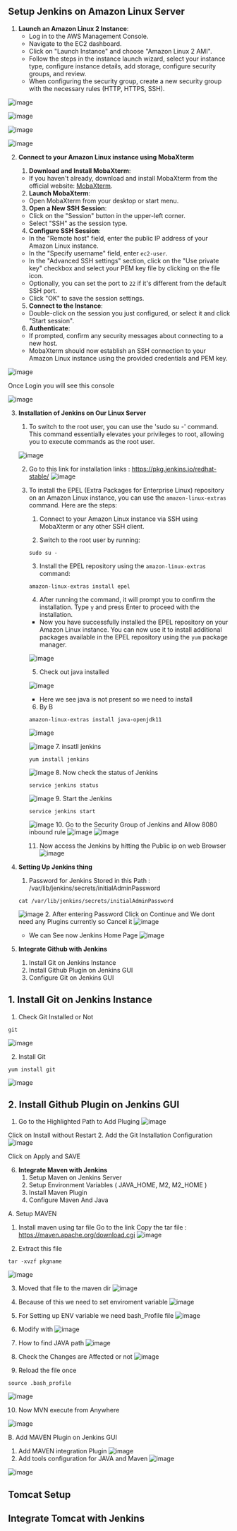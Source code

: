 
## Setup Jenkins on Amazon Linux Server

1. **Launch an Amazon Linux 2 Instance**:
   - Log in to the AWS Management Console.
   - Navigate to the EC2 dashboard.
   - Click on "Launch Instance" and choose "Amazon Linux 2 AMI".
   - Follow the steps in the instance launch wizard, select your instance type, configure instance details, add storage, configure security groups, and review.
   - When configuring the security group, create a new security group with the necessary rules (HTTP, HTTPS, SSH).

![image](https://github.com/pranav278/Simple_Devops_Project/assets/84725860/0ef2d7b9-7b04-438c-a454-1ced049ad711)

![image](https://github.com/pranav278/Simple_Devops_Project/assets/84725860/8a4cfc23-b1d9-4e87-9f68-2aa82d4b8c60)

![image](https://github.com/pranav278/Simple_Devops_Project/assets/84725860/bc25a35a-0554-4ae7-bdde-c189cb86a913)

![image](https://github.com/pranav278/Simple_Devops_Project/assets/84725860/b0964de4-769d-4123-ad28-8d52c0300407)


2. **Connect to your Amazon Linux instance using MobaXterm**

   1. **Download and Install MobaXterm**:
   - If you haven't already, download and install MobaXterm from the official website: [MobaXterm](https://mobaxterm.mobatek.net/download.html).

   2. **Launch MobaXterm**:
   - Open MobaXterm from your desktop or start menu.

   3. **Open a New SSH Session**:
   - Click on the "Session" button in the upper-left corner.
   - Select "SSH" as the session type.

   4. **Configure SSH Session**:
   - In the "Remote host" field, enter the public IP address of your Amazon Linux instance.
   - In the "Specify username" field, enter `ec2-user`.
   - In the "Advanced SSH settings" section, click on the "Use private key" checkbox and select your PEM key file by clicking on the file icon.
   - Optionally, you can set the port to `22` if it's different from the default SSH port.
   - Click "OK" to save the session settings.

   5. **Connect to the Instance**:
   - Double-click on the session you just configured, or select it and click "Start session".

   6. **Authenticate**:
   - If prompted, confirm any security messages about connecting to a new host.
   - MobaXterm should now establish an SSH connection to your Amazon Linux instance using the provided credentials and PEM key.

![image](https://github.com/pranav278/Simple_Devops_Project/assets/84725860/4ea0ee84-ddb0-4a83-914c-494e1e76559a)

Once Login you will see this console

![image](https://github.com/pranav278/Simple_Devops_Project/assets/84725860/936e1c03-8f4f-45da-9093-976ff9078f3b)

3. **Installation of Jenkins on Our Linux Server**
   1. To switch to the root user, you can use the 'sudo su -' command. This command essentially elevates your privileges to root, allowing you to execute commands as the root user.

   ![image](https://github.com/pranav278/Simple_Devops_Project/assets/84725860/4bf635e9-3aa1-45c1-828e-49ae1f0ebb43)

   2. Go to this link for installation links : https://pkg.jenkins.io/redhat-stable/
   ![image](https://github.com/pranav278/Simple_Devops_Project/assets/84725860/d31b1310-b500-423d-9055-9d601ade9e25)

   3. To install the EPEL (Extra Packages for Enterprise Linux) repository on an Amazon Linux instance, you can use the `amazon-linux-extras` command. Here are the steps:

       1. Connect to your Amazon Linux instance via SSH using MobaXterm or any other SSH client.

       2. Switch to the root user by running:
       ```
       sudo su -
       ```

       3. Install the EPEL repository using the `amazon-linux-extras` command:
       ```
       amazon-linux-extras install epel
       ```

       4. After running the command, it will prompt you to confirm the installation. Type `y` and press Enter to proceed with the installation.


       - Now you have successfully installed the EPEL repository on your Amazon Linux instance. You can now use it to install additional packages available in the EPEL repository using the `yum` package manager.

       ![image](https://github.com/pranav278/Simple_Devops_Project/assets/84725860/e8f350cb-3a0c-448b-8b9d-4a5e63c5f7bc)
 
       5. Check out java installed 

       ![image](https://github.com/pranav278/Simple_Devops_Project/assets/84725860/bae4a747-ec48-4ac2-9902-ae5fa0128320)
       - Here we see java is not present so we need to install
     
       6. By B
       ```
       amazon-linux-extras install java-openjdk11
       ```
       ![image](https://github.com/pranav278/Simple_Devops_Project/assets/84725860/6feccc3a-0226-4d7e-931a-588a9c1b137f)

       ![image](https://github.com/pranav278/Simple_Devops_Project/assets/84725860/4c583822-fece-4162-841f-4397213bf8f6)
      7. insatll jenkins
      ```
      yum install jenkins
      ```
      ![image](https://github.com/pranav278/Simple_Devops_Project/assets/84725860/f1016f9a-69b2-460c-a799-acc4c5a39692)
      8. Now check the status of Jenkins
      ```
      service jenkins status
      ```
      ![image](https://github.com/pranav278/Simple_Devops_Project/assets/84725860/fc2535b7-c01d-4e65-9d38-4ab5ab48da49)
      9. Start the Jenkins
      ```
      service jenkins start
      ```
      ![image](https://github.com/pranav278/Simple_Devops_Project/assets/84725860/73a7c66b-bdcd-4ffb-a1cb-35edbead01f4)
      10. Go to the Security Group of Jenkins and Allow 8080 inbound rule
      ![image](https://github.com/pranav278/Simple_Devops_Project/assets/84725860/67ad246e-1f2a-442e-8fa4-0169a9833e91)
      ![image](https://github.com/pranav278/Simple_Devops_Project/assets/84725860/9ce70d5e-5c36-4287-b861-d5c1f0587987)

      11. Now access the Jenkins by hitting the Public ip on web Browser
      ![image](https://github.com/pranav278/Simple_Devops_Project/assets/84725860/45fd74cd-8829-4582-8a81-57a5461de8a6)

4. **Setting Up Jenkins thing**


      1. Password for Jenkins Stored in this Path : /var/lib/jenkins/secrets/initialAdminPassword
      ```
      cat /var/lib/jenkins/secrets/initialAdminPassword
      ```
      ![image](https://github.com/pranav278/Simple_Devops_Project/assets/84725860/74b16420-2a88-4657-8b31-2f7ab60454c7)
      2. After entering Password Click on Continue and We dont need any Plugins currently so Cancel it 
      ![image](https://github.com/pranav278/Simple_Devops_Project/assets/84725860/b4d8cdbd-c875-46ff-99b3-0e81c7d9baa4)

      - We can  See now Jenkins Home Page
      ![image](https://github.com/pranav278/Simple_Devops_Project/assets/84725860/83703df6-4d65-4a66-b612-8370cd9d5b14)

5. **Integrate Github with Jenkins**
      1. Install Git on Jenkins Instance
      2. Install Github Plugin on Jenkins GUI
      3. Configure Git on Jenkins GUI

## 1. Install Git on Jenkins Instance
   1. Check Git Installed or Not
   ```
   git
   ```
   ![image](https://github.com/pranav278/Simple_Devops_Project/assets/84725860/a7e375b4-c765-4f64-9699-a3ee7e6500cb)

   2. Install Git
   ```
   yum install git
   ```
   ![image](https://github.com/pranav278/Simple_Devops_Project/assets/84725860/d4a05786-a863-4bb2-914d-882027bfba55)

## 2. Install Github Plugin on Jenkins GUI
   1. Go to the Highlighted Path to Add Pluging
   ![image](https://github.com/pranav278/Simple_Devops_Project/assets/84725860/0018a7e7-56dd-455d-8a0b-15797eee0474)
      
   Click on Install without Restart
   2. Add the Git Installation Configuration 
   ![image](https://github.com/pranav278/Simple_Devops_Project/assets/84725860/5f62e98a-47ed-47a8-b022-032ea27502e0)

   Click on Apply and SAVE

6. **Integrate Maven with Jenkins**
      1. Setup Maven on Jenkins Server
      2. Setup Environment Variables ( JAVA_HOME, M2, M2_HOME )
      3. Install Maven Plugin
      4. Configure Maven And Java

A. Setup MAVEN
1. Install maven using tar file
Go to the link Copy the tar file  : https://maven.apache.org/download.cgi
![image](https://github.com/pranav278/Simple_Devops_Project/assets/84725860/f5d06644-ee14-4f6f-a13d-cdcae0424096)

2. Extract this file
```
tar -xvzf pkgname
```
![image](https://github.com/pranav278/Simple_Devops_Project/assets/84725860/9e9899a0-e839-452b-b0f9-fbb50acbe4c2)

3. Moved that file to the maven dir
![image](https://github.com/pranav278/Simple_Devops_Project/assets/84725860/853b0024-ca7f-4c32-b70f-50afd5a0158e)

4. Because of this we need to set enviroment variable
![image](https://github.com/pranav278/Simple_Devops_Project/assets/84725860/7badc669-6ac5-4de8-83c2-21fae03e49cb)

5. For Setting up ENV variable we need bash_Profile file
![image](https://github.com/pranav278/Simple_Devops_Project/assets/84725860/d13ac34b-bff4-4a61-b3ee-27f3c977ddd6)

6. Modify with 
![image](https://github.com/pranav278/Simple_Devops_Project/assets/84725860/16569790-6d2f-4668-88b1-914c1e0c99bb)

7. How to find JAVA path
![image](https://github.com/pranav278/Simple_Devops_Project/assets/84725860/87546095-e8f7-4865-8932-671fa652ceb2)

8. Check the Changes are Affected or not
![image](https://github.com/pranav278/Simple_Devops_Project/assets/84725860/f9fb65b5-6ad4-4fb9-b828-2126cce48e35)

9. Reload the file once
```
source .bash_profile
```
![image](https://github.com/pranav278/Simple_Devops_Project/assets/84725860/bb124730-4675-49ea-a847-3ea9c7cc54b3)

10. Now MVN execute from Anywhere

![image](https://github.com/pranav278/Simple_Devops_Project/assets/84725860/9a5d972c-e1a4-4918-8d39-6037c1d463d5)

B. Add MAVEN Plugin on Jenkins GUI

1. Add MAVEN integration Plugin 
![image](https://github.com/pranav278/Simple_Devops_Project/assets/84725860/4fa2ebd8-203d-4294-bc95-32d72d3c85e7)
2. Add tools configuration for JAVA and Maven
![image](https://github.com/pranav278/Simple_Devops_Project/assets/84725860/2b4bbba2-6b43-46a9-88bd-4619dfd8e46f)

![image](https://github.com/pranav278/Simple_Devops_Project/assets/84725860/f5fcabb4-89a6-4a9d-a52e-a90fb53950c6)



## Tomcat Setup


## Integrate Tomcat with Jenkins































